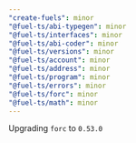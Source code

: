 ```yaml
---
"create-fuels": minor
"@fuel-ts/abi-typegen": minor
"@fuel-ts/interfaces": minor
"@fuel-ts/abi-coder": minor
"@fuel-ts/versions": minor
"@fuel-ts/account": minor
"@fuel-ts/address": minor
"@fuel-ts/program": minor
"@fuel-ts/errors": minor
"@fuel-ts/forc": minor
"@fuel-ts/math": minor
---
```


Upgrading `forc` to `0.53.0`
